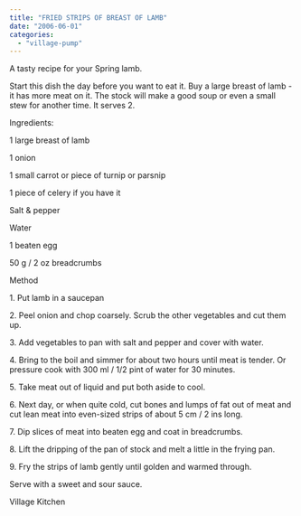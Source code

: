 ```yaml
---
title: "FRIED STRIPS OF BREAST OF LAMB"
date: "2006-06-01"
categories: 
  - "village-pump"
---
```


A tasty recipe for your Spring lamb.

Start this dish the day before you want to eat it. Buy a large breast of lamb - it has more meat on it. The stock will make a good soup or even a small stew for another time. It serves 2.

Ingredients:

1 large breast of lamb

1 onion

1 small carrot or piece of turnip or parsnip

1 piece of celery if you have it

Salt & pepper

Water

1 beaten egg

50 g / 2 oz breadcrumbs

Method

1\. Put lamb in a saucepan

2\. Peel onion and chop coarsely. Scrub the other vegetables and cut them up.

3\. Add vegetables to pan with salt and pepper and cover with water.

4\. Bring to the boil and simmer for about two hours until meat is tender. Or pressure cook with 300 ml / 1/2 pint of water for 30 minutes.

5\. Take meat out of liquid and put both aside to cool.

6\. Next day, or when quite cold, cut bones and lumps of fat out of meat and cut lean meat into even-sized strips of about 5 cm / 2 ins long.

7\. Dip slices of meat into beaten egg and coat in breadcrumbs.

8\. Lift the dripping of the pan of stock and melt a little in the frying pan.

9\. Fry the strips of lamb gently until golden and warmed through.

Serve with a sweet and sour sauce.

Village Kitchen
